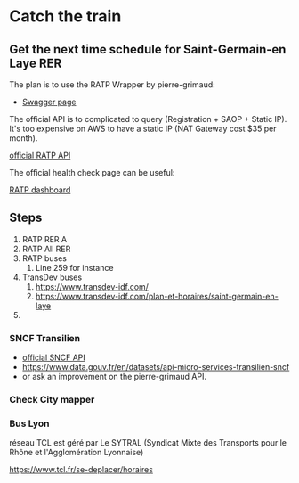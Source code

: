# Catch the train

## Get the next time schedule for Saint-Germain-en Laye RER

The plan is to use the RATP Wrapper by pierre-grimaud:

- [Swagger page](https://api-ratp.pierre-grimaud.fr/v4)

The official API is to complicated to query (Registration + SAOP + Static IP).
It's too expensive on AWS to have a static IP (NAT Gateway cost $35 per month).

[official RATP API](https://data.ratp.fr/page/temps-reel/)

The official health check page can be useful:

[RATP dashboard](https://p.datadoghq.com/sb/b933ad64d-3d03339edc63b8ba89556675024d64fd)

## Steps

1. RATP RER A
2. RATP All RER
3. RATP buses
   1. Line 259 for instance
4. TransDev buses
   1. https://www.transdev-idf.com/
   2. https://www.transdev-idf.com/plan-et-horaires/saint-germain-en-laye
5. 

### SNCF Transilien

- [official SNCF API](https://ressources.data.sncf.com/explore/dataset/api-temps-reel-transilien/information)
- https://www.data.gouv.fr/en/datasets/api-micro-services-transilien-sncf
- or ask an improvement on the pierre-grimaud API.

### Check City mapper



### Bus Lyon

réseau TCL est géré par Le SYTRAL (Syndicat Mixte des Transports pour le Rhône et l'Agglomération Lyonnaise)

https://www.tcl.fr/se-deplacer/horaires